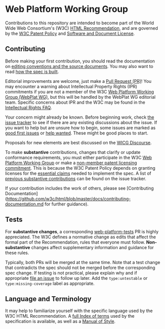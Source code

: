 # Web Platform Working Group

Contributions to this repository are intended to become part of the World Wide Web Consortium's (W3C) [HTML Recommendation](https://www.w3.org/tr/html/), and are governed by the [W3C Patent Policy](http://www.w3.org/Consortium/Patent-Policy-20040205/) and [Software and Document License](http://www.w3.org/Consortium/Legal/copyright-software).

## Contributing

Before making your first contribution, you should read the documentation on [editing conventions and the source documents](https://github.com/w3c/html/blob/master/docs/contributing-documentation.md). You may also want to read [how the spec is built](https://github.com/w3c/html/blob/master/docs/build-documentation.md).

Editorial improvements are welcome, just make a [Pull Request (PR)](https://github.com/w3c/html/pulls)! You may encounter a warning about Intellectual Property Rights (IPR) commitments if you are not a member of the W3C [Web Platform Working Group (WebPlat WG)](https://www.w3.org/WebPlatform/WG/), but this will be handled by the WebPlat WG editorial team. Specific concerns about IPR and the W3C may be found in the [Intellectual Rights FAQ](https://www.w3.org/Consortium/Legal/IPR-FAQ-20000620.html).

Your concern might already be known. Before beginning work, check [the issue tracker](https://github.com/w3c/html/issues) to see if there are any existing discussions about the issue. If you want to help but are unsure how to begin, some issues are marked as [good first issues](https://github.com/w3c/html/issues?q=is%3Aissue+is%3Aopen+label%3A%22good+first+issue%22) or [help wanted](https://github.com/w3c/html/issues?q=is%3Aissue+is%3Aopen+label%3A%22good+first+issue%22). These might be good places to start. 

Proposals for new elements are best discussed on the [WICG Discourse](https://discourse.wicg.io/).

To make **substantive** contributions, changes that clarify or update conformance requirements, you must either participate in the W3C [Web Platform Working Group](https://www.w3.org/WebPlatform/WG/) or make a [non-member patent licensing commitment](https://www.w3.org/2004/01/pp-impl/83482/nmlc). 
This is because the W3C Patent Policy depends on granting licenses for the [essential claims](https://www.w3.org/Consortium/Patent-Policy-20040205/#def-essential) needed to implement the spec. A list of [previous substantive contributions](https://github.com/w3c/html/pulls?q=is%3Apr+sort%3Aupdated-desc+is%3Aclosed+label%3Asubstantive) can be found on the issue tracker.

If your contribution includes the work of others, please see [Contributing Documentation](https://github.com/w3c/html/blob/master/docs/contributing-documentation.md for further guidance).

## Tests

For **substantive changes**, a corresponding [web-platform-tests](https://github.com/w3c/web-platform-tests) PR is highly appreciated. The W3C defines a normative change as edits that affect the formal part of the Recommendation, rules that everyone must follow. **Non-substantive** changes affect supplementary information and guidance for these rules.

Typically, both PRs will be merged at the same time. Note that a test change that contradicts the spec should not be merged before the corresponding spec change. If testing is not practical, please explain why and if appropriate [file an issue](https://github.com/w3c/web-platform-tests/issues/new) to follow up later. Add the `type:untestable` or `type:missing-coverage` label as appropriate.

## Language and Terminology

It may help to familiarize yourself with the specific language used by the W3C HTML Recommendation. A [full Index of terms](https://w3c.github.io/html/fullindex.html#index) used by the specification is available, as well as a [Manual of Style](https://w3c.github.io/manual-of-style/).

